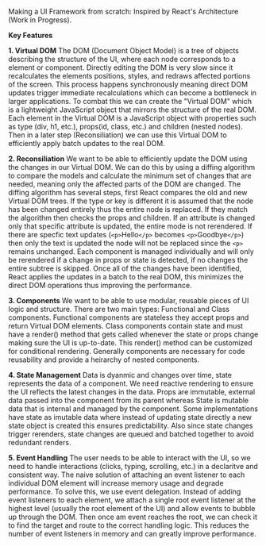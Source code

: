 Making a UI Framework from scratch: Inspired by React's Architecture (Work in Progress).

**Key Features**

**1. Virtual DOM**
The DOM (Document Object Model) is a tree of objects describing the structure of the UI, where each node corresponds to a element or component. Directly editing the DOM is very slow since it recalculates the elements positions, styles, and redraws affected portions of the screen. This process happens synchronously meaning direct DOM updates trigger immediate recalculations which can become a bottleneck in larger applications. To combat this we can create the "Virtual DOM" which is a lightweight JavaScript object that mirrors the structure of the real DOM. Each element in the Virtual DOM is a JavaScript object with properties such as type (div, h1, etc.), props(id, class, etc.) and children (nested nodes). Then in a later step (Reconsiliation) we can use this Virtual DOM to efficiently apply batch updates to the real DOM.

**2. Reconsiliation**
We want to be able to efficiently update the DOM using the changes in our Virtual DOM. We can do this by using a diffing algorithm to compare the models and calculate the minimum set of changes that are needed, meaning only the affected parts of the DOM are changed. The diffing algorithm has several steps, first React compares the old and new Virtual DOM trees. If the type or key is different it is assumed that the node has been changed entirely thus the entire node is replaced. If they match the algorithm then checks the props and children. If an attribute is changed only that specific attribute is updated, the entire mode is not rerendered. If there are specfic text updates (`<p>`Hello`</p>` becomes `<p>`Goodbye`</p>`) then only the text is updated the node will not be replaced since the `<p>` remains unchanged. Each component is managed individually and will only be rerendered if a change in props or state is detected, if no changes the entire subtree is skipped. Once all of the changes have been identified, React applies the updates in a batch to the real DOM, this minimizes the direct DOM operations thus improving the performance.

**3. Components**
We want to be able to use modular, reusable pieces of UI logic and structure. There are two main types: Functional and Class components. Functional components are stateless they accept props and return Virtual DOM elements. Class components contain state and must have a render() method that gets called whenever the state or props change making sure the UI is up-to-date. This render() method can be customized for conditional rendering. Generally components are necessary for code reusability and provide a heirarchy of nested components.
 
**4. State Management**
Data is dyanmic and changes over time, state represents the data of a component. We need reactive rendering to ensure the UI reflects the latest changes in the data. Props are immutable, external data passed into the component from its parent whereas State is mutable data that is internal and managed by the component. Some implementations have state as imutable data where instead of updating state directly a new state object is created this ensures predictability. Also since state changes trigger rerenders, state changes are queued and batched together to avoid redundant renders.

**5. Event Handling**
The user needs to be able to interact with the UI, so we need to handle interactions (clicks, typing, scrolling, etc.) in a declaritve and consistent way. The naive solution of attaching an event listener to each individual DOM element will increase memory usage and degrade performance. To solve this, we use event delegation. Instead of adding event listeners to each element, we attach a single root event listener at the highest level (usually the root element of the UI) and allow events to bubble up through the DOM. Then once am event reaches the root, we can check it to find the target and route to the correct handling logic. This reduces the number of event listeners in memory and can greatly improve performance. 




